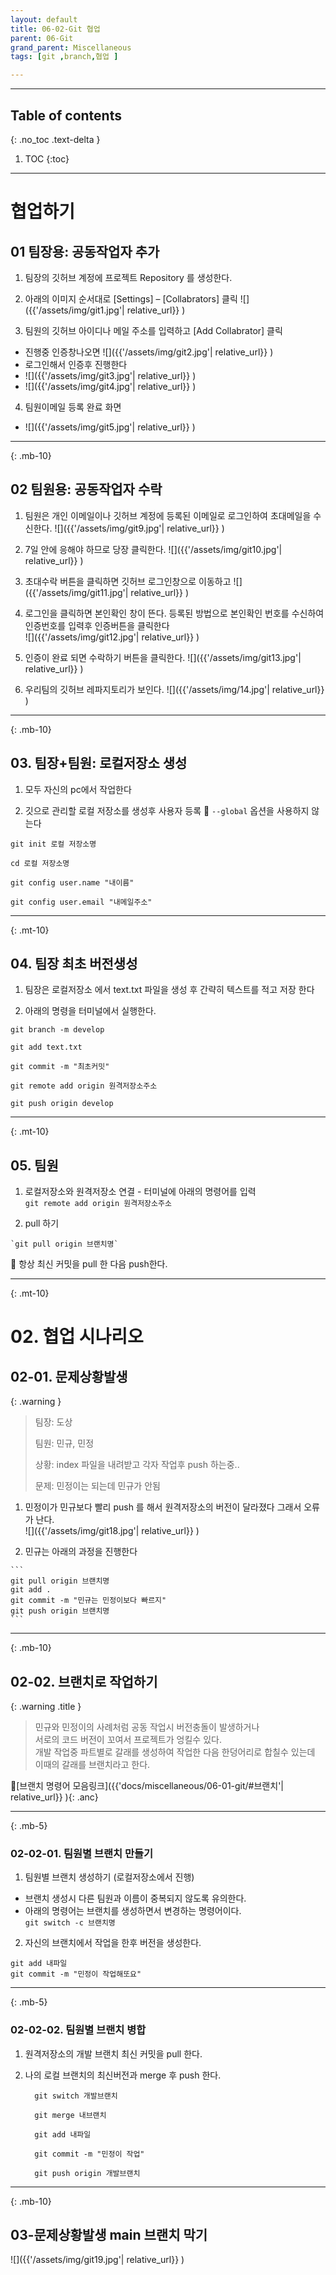 ```yaml
---
layout: default
title: 06-02-Git 협업
parent: 06-Git
grand_parent: Miscellaneous
tags: [git ,branch,협업 ]

---
```

 
---
 ## Table of contents
 {: .no_toc .text-delta }

 1. TOC
{:toc}

---

# 협업하기


## 01 팀장용: 공동작업자 추가

1. 팀장의 깃허브 계정에 프로젝트 Repository 를 생성한다.

2. 아래의 이미지 순서대로 [Settings] – [Collabrators] 클릭
  ![]({{'/assets/img/git1.jpg'| relative_url}} )

3. 팀원의 깃허브 아이디나 메일 주소를 입력하고 [Add Collabrator] 클릭
  - 진행중 인증창나오면
    ![]({{'/assets/img/git2.jpg'| relative_url}} )
  - 로그인해서 인증후 진행한다
  - ![]({{'/assets/img/git3.jpg'| relative_url}} )
  - ![]({{'/assets/img/git4.jpg'| relative_url}} )
4. 팀원이메일 등록 완료 화면
  - ![]({{'/assets/img/git5.jpg'| relative_url}} )

---
{: .mb-10}
## 02 팀원용: 공동작업자 수락

1. 팀원은 개인 이메일이나 깃허브 계정에 등록된 이메일로 로그인하여 초대메일을 수신한다.
  ![]({{'/assets/img/git9.jpg'| relative_url}} )
2. 7일 안에 응해야 하므로 당장 클릭한다.
  ![]({{'/assets/img/git10.jpg'| relative_url}} )
3. 초대수락 버튼을 클릭하면 깃허브 로그인창으로 이동하고
  ![]({{'/assets/img/git11.jpg'| relative_url}} )
  
4. 로그인을 클릭하면 본인확인 창이 뜬다. 등록된 방법으로 본인확인 번호를 수신하여 인증번호를 입력후 인증버튼을 클릭한다  
  ![]({{'/assets/img/git12.jpg'| relative_url}} )
5. 인증이 완료 되면 수락하기 버튼을 클릭한다.
  ![]({{'/assets/img/git13.jpg'| relative_url}} )
6. 우리팀의 깃허브 레파지토리가 보인다.
  ![]({{'/assets/img/14.jpg'| relative_url}} )

---
{: .mb-10}

## 03. 팀장+팀원: 로컬저장소 생성

1. 모두 자신의 pc에서 작업한다

2. 깃으로 관리할 로컬 저장소를 생성후 사용자 등록
    🔑 `--global` 옵션을 사용하지 않는다

```
git init 로컬 저장소명

cd 로컬 저장소명

git config user.name "내이름"

git config user.email "내메일주소"

```

---


{: .mt-10}
## 04. 팀장 최초 버전생성

1. 팀장은 로컬저장소 에서 text.txt 파일을 생성 후 간략히 텍스트를 적고 저장 한다

2. 아래의 명령을 터미널에서 실행한다.

```
git branch -m develop

git add text.txt

git commit -m "최초커밋"

git remote add origin 원격저장소주소

git push origin develop

```
---


{: .mt-10}
## 05. 팀원 

  1. 로컬저장소와 원격저장소 연결
    - 터미널에 아래의 명령어를 입력  <br/>
    `git remote add origin 원격저장소주소`

  1. pull 하기 <br/>

    `git pull origin 브랜치명` 

  🔑 항상 최신 커밋을 pull 한 다음 push한다.

---

{: .mt-10}
# 02. 협업 시나리오

## 02-01. 문제상황발생
  
  {: .warning }
  >
  > 팀장: 도상
  >
  > 팀원: 민규, 민정
  >
  > 상황: index 파일을 내려받고 각자 작업후 push 하는중..
  >
  > 문제: 민정이는 되는데 민규가 안됨
  >
  
  1. 민정이가 민규보다 빨리 push 를 해서 원격저장소의 버전이 달라졌다 그래서 오류가 난다. <br/>
    ![]({{'/assets/img/git18.jpg'| relative_url}} )
  
  2. 민규는 아래의 과정을 진행한다

    ```
    git pull origin 브랜치명
    git add .
    git commit -m "민규는 민정이보다 빠르지"
    git push origin 브랜치명
    ```
---
{: .mb-10}
 

## 02-02. 브랜치로 작업하기


  {: .warning .title }
  >  민규와 민정이의 사례처럼 공동 작업시 버전충돌이 발생하거나  <br/>
  >  서로의 코드 버전이 꼬여서 프로젝트가 엉킬수 있다. <br/>
  >  개발 작업중 파트별로 갈래를 생성하여 작업한 다음 한덩어리로 합칠수 있는데 <br/>
  >  이때의 갈래를 브랜치라고 한다.

  🔗[브랜치 명령어 모음링크]({{'docs/miscellaneous/06-01-git/#브랜치'| relative_url}} ){: .anc}

---
{: .mb-5}

### 02-02-01. 팀원별 브랜치 만들기

1. 팀원별 브랜치 생성하기 (로컬저장소에서 진행)
  - 브랜치 생성시 다른 팀원과 이름이 중복되지 않도록 유의한다.
  - 아래의 명령어는 브랜치를 생성하면서 변경하는 명령어이다. <br/>
    `git switch -c 브랜치명`

    
2. 자신의 브랜치에서 작업을 한후 버전을 생성한다.
  ```
  git add 내파일
  git commit -m "민정이 작업해또요"
  ```
---
{: .mb-5}

### 02-02-02. 팀원별 브랜치 병합
  
1. 원격저장소의 개발 브랜치 최신 커밋을 pull 한다.

2. 나의 로컬 브랜치의 최신버전과 merge 후 push 한다.

    ```
      git switch 개발브랜치

      git merge 내브랜치

      git add 내파일

      git commit -m "민정이 작업"

      git push origin 개발브랜치  
    ```


---
{: .mb-10}
 
## 03-문제상황발생 main 브랜치 막기


![]({{'/assets/img/git19.jpg'| relative_url}} )